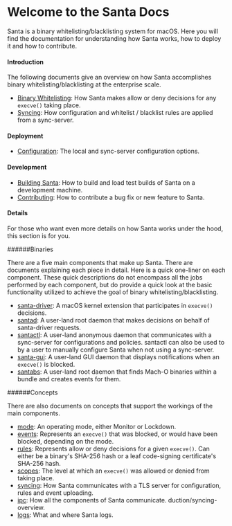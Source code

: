 # Welcome to the Santa Docs

Santa is a binary whitelisting/blacklisting system for macOS. Here you will find the documentation for understanding how Santa works, how to deploy it and how to contribute.

#### Introduction

The following documents give an overview on how Santa accomplishes binary whitelisting/blacklisting at the enterprise scale.

- [Binary Whitelisting](introduction/binary-whitelisting-overview.md): How Santa makes allow or deny decisions for any `execve()` taking place.
- [Syncing](introduction/syncing-overview.md): How configuration and whitelist / blacklist rules are applied from a sync-server.

#### Deployment

* [Configuration](deployment/configuration.md): The local and sync-server configuration options.

#### Development

* [Building Santa](development/building.md): How to build and load test builds of Santa on a development machine.
* [Contributing](../CONTRIBUTING.md): How to contribute a bug fix or new feature to Santa.

#### Details

For those who want even more details on how Santa works under the hood, this section is for you.

######Binaries

There are a five main components that make up Santa. There are documents explaining each piece in detail. Here is a quick one-liner on each component. These quick descriptions do not encompass all the jobs performed by each component, but do provide a quick look at the basic functionality utilized to achieve the goal of binary whitelisting/blacklisting.

* [santa-driver](details/santa-driver.md): A macOS kernel extension that participates in `execve()` decisions.
* [santad](details/santad.md): A user-land root daemon that makes decisions on behalf of santa-driver requests.
* [santactl](details/santactl.md): A user-land anonymous daemon that communicates with a sync-server for configurations and policies. santactl can also be used to by a user to manually configure Santa when not using a sync-server.
* [santa-gui](details/santa-gui.md): A user-land GUI daemon that displays notifications when an `execve()` is blocked.
* [santabs](details/santabs.md): A user-land root daemon that finds Mach-O binaries within a bundle and creates events for them. 

######Concepts

There are also documents on concepts that support the workings of the main components.

* [mode](details/mode.md): An operating mode, either Monitor or Lockdown.
* [events](details/events.md): Represents an `execve()` that was blocked, or would have been blocked, depending on the mode.
* [rules](details/rules.md): Represents allow or deny decisions for a given `execve()`. Can either be a binary's SHA-256 hash or a leaf code-signing certificate's SHA-256 hash.
* [scopes](details/scopes.md): The level at which an `execve()` was allowed or denied from taking place.
* [syncing](introduction/syncing-overview.md): How Santa communicates with a TLS server for configuration, rules and event uploading.
* [ipc](details/ipc.md): How all the components of Santa communicate.
duction/syncing-overview.
* [logs](details/logs.md): What and where Santa logs.
